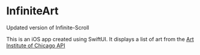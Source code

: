 # InfiniteArt
Updated version of Infinite-Scroll

This is an iOS app created using SwiftUI. It displays a list of art from the [Art Institute of Chicago API](https://api.artic.edu/docs/#introduction)
